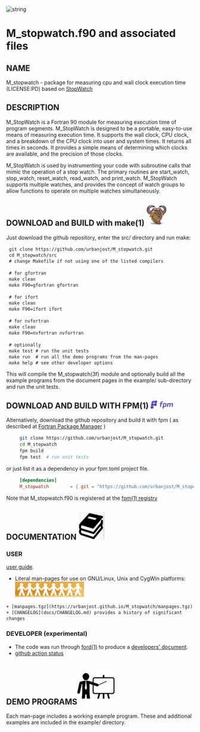 ![string](docs/images/alphabet.gif)
# M_stopwatch.f90 and associated files

## NAME
   M_stopwatch - package for measuring cpu and wall clock execution time (LICENSE:PD) based on [StopWatch](https://math.nist.gov/StopWatch)

## DESCRIPTION

   M_StopWatch is a Fortran 90 module for measuring execution time of
   program segments. M_StopWatch is designed to be a portable, easy-to-use 
   means of measuring execution time. It supports the wall clock,
   CPU clock, and a breakdown of the CPU clock into user and system
   times. It returns all times in seconds. It provides a simple means
   of determining which clocks are available, and the precision of
   those clocks.

   M_StopWatch is used by instrumenting your code with subroutine calls
   that mimic the operation of a stop watch. The primary routines are
   start_watch, stop_watch, reset_watch, read_watch, and print_watch.
   M_StopWatch supports multiple watches, and provides the concept
   of watch groups to allow functions to operate on multiple watches
   simultaneously.

## DOWNLOAD and BUILD with make(1) ![gmake](docs/images/gnu.gif)
Just download the github repository, enter the src/ directory and run make:

     git clone https://github.com/urbanjost/M_stopwatch.git
     cd M_stopwatch/src
     # change Makefile if not using one of the listed compilers

     # for gfortran
     make clean
     make F90=gfortran gfortran

     # for ifort
     make clean
     make F90=ifort ifort

     # for nvfortran
     make clean
     make F90=nvfortran nvfortran

     # optionally
     make test # run the unit tests
     make run  # run all the demo programs from the man-pages
     make help # see other developer options

This will compile the M_stopwatch(3f) module and optionally build all the
example programs from the document pages in the example/ sub-directory
and run the unit tests.

## DOWNLOAD AND BUILD WITH FPM(1) ![fpm](docs/images/fpm_logo.gif)

Alternatively, download the github repository and build it with
fpm ( as described at [Fortran Package Manager](https://github.com/fortran-lang/fpm) )

```bash
     git clone https://github.com/urbanjost/M_stopwatch.git
     cd M_stopwatch
     fpm build
     fpm test  # run unit tests
```

or just list it as a dependency in your fpm.toml project file.

```toml
     [dependencies]
     M_stopwatch        = { git = "https://github.com/urbanjost/M_stopwatch.git" ,tag="v1.0.1"}
```

Note that M_stopwatch.f90 is registered at the [fpm(1) registry](https://github.com/fortran-lang/fpm-registry)


## DOCUMENTATION   ![docs](docs/images/docs.gif)
### USER

[user guide](https://urbanjost.github.io/M_stopwatch/user_guide.html).

<!--
   There are HTML documents for each
   subprogram in the style of man-pages:

 - An [index](https://urbanjost.github.io/M_stopwatch/man3.html) to the HTML versions
   of the man-pages.

 - A single page (that uses javascript) combining all the HTML descriptions of the man-pages
   for easy searching and printing:
   [BOOK_M_stopwatch](https://urbanjost.github.io/M_stopwatch/BOOK_M_stopwatch.html).
-->

 - Literal man-pages for use on GNU/Linux, Unix and CygWin platforms:
![man-pages](docs/images/manpages.gif)
<!--
    + [manpages.zip](https://urbanjost.github.io/M_stopwatch/manpages.zip)
-->
    + [manpages.tgz](https://urbanjost.github.io/M_stopwatch/manpages.tgz)
    + [CHANGELOG](docs/CHANGELOG.md) provides a history of significant changes

### DEVELOPER (__experimental__)

   - The code was run through [ford(1)](https://politicalphysicist.github.io/ford-fortran-documentation.html)
     to produce a [developers' document](https://urbanjost.github.io/M_stopwatch/fpm-ford/index.html).
   - [github action status](docs/STATUS.md)

## DEMO PROGRAMS![demos](docs/images/demo.gif)

Each man-page includes a working example program. These and additional
examples are included in the example/ directory.
